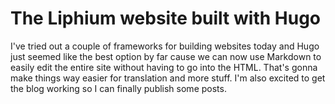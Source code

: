 # The Liphium website built with Hugo
I've tried out a couple of frameworks for building websites today and Hugo just seemed like the best option by far cause we can now use Markdown to easily edit the entire site without having to go into the HTML. That's gonna make things way easier for translation and more stuff. I'm also excited to get the blog working so I can finally publish some posts.
